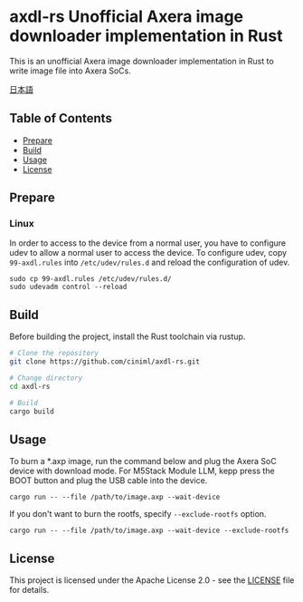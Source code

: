 # axdl-rs Unofficial Axera image downloader implementation in Rust

This is an unofficial Axera image downloader implementation in Rust to write image file into Axera SoCs.

[日本語](./README.ja.md)

## Table of Contents

- [Prepare](#Prepare)
- [Build](#build)
- [Usage](#usage)
- [License](#license)

## Prepare

### Linux 

In order to access to the device from a normal user, you have to configure udev to allow a normal user to access the device.
To configure udev, copy `99-axdl.rules` into `/etc/udev/rules.d` and reload the configuration of udev.

```
sudo cp 99-axdl.rules /etc/udev/rules.d/
sudo udevadm control --reload
```


## Build

Before building the project, install the Rust toolchain via rustup.

```bash
# Clone the repository
git clone https://github.com/ciniml/axdl-rs.git

# Change directory
cd axdl-rs

# Build
cargo build
```

## Usage

To burn a *.axp image, run the command below and plug the Axera SoC device with download mode.
For M5Stack Module LLM, kepp press the BOOT button and plug the USB cable into the device.

```shell
cargo run -- --file /path/to/image.axp --wait-device
```

If you don't want to burn the rootfs, specify `--exclude-rootfs` option.

```shell
cargo run -- --file /path/to/image.axp --wait-device --exclude-rootfs
```

## License

This project is licensed under the Apache License 2.0 - see the [LICENSE](LICENSE) file for details.